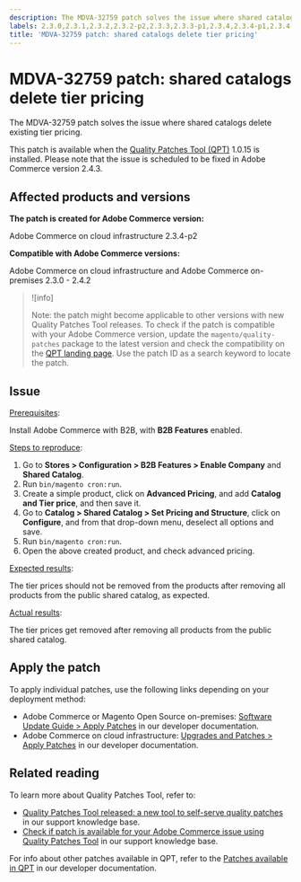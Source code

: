```yaml
---
description: The MDVA-32759 patch solves the issue where shared catalogs delete existing tier pricing.
labels: 2.3.0,2.3.1,2.3.2,2.3.2-p2,2.3.3,2.3.3-p1,2.3.4,2.3.4-p1,2.3.4-p2,2.3.5,2.3.5-p1,2.3.5-p2,2.3.6,2.4.0,2.4.0-p1,2.4.1,2.4.1-p1,2.4.2,B2B features,QPT 1.0.15,QPT patches,Magento Commerce,Magento Commerce Cloud,Quality Patches Tool,advanced pricing,price,product,shared catalog,tier pricing,Adobe Commerce,cloud infrastructure,on-premises,quality patches for Adobe Commerce,Magento Open Source
title: 'MDVA-32759 patch: shared catalogs delete tier pricing'
---
```


# MDVA-32759 patch: shared catalogs delete tier pricing

The MDVA-32759 patch solves the issue where shared catalogs delete existing tier pricing.

This patch is available when the [Quality Patches Tool (QPT)](https://devdocs.magento.com/guides/v2.4/comp-mgr/patching.html#mqp) 1.0.15 is installed. Please note that the issue is scheduled to be fixed in Adobe Commerce version 2.4.3.

## Affected products and versions

**The patch is created for Adobe Commerce version:**

Adobe Commerce on cloud infrastructure 2.3.4-p2

**Compatible with Adobe Commerce versions:**

Adobe Commerce on cloud infrastructure and Adobe Commerce on-premises 2.3.0 - 2.4.2

>![info]
>
 >Note: the patch might become applicable to other versions with new Quality Patches Tool releases. To check if the patch is compatible with your Adobe Commerce version, update the `magento/quality-patches` package to the latest version and check the compatibility on the [QPT landing page](https://devdocs.magento.com/quality-patches/tool.html#patch-grid). Use the patch ID as a search keyword to locate the patch.

## Issue

<ins>Prerequisites</ins>:

Install Adobe Commerce with B2B, with **B2B Features** enabled.

<ins>Steps to reproduce</ins>:

1. Go to **Stores > Configuration > B2B Features > Enable Company** and **Shared Catalog**.
1. Run `bin/magento cron:run`.
1. Create a simple product, click on **Advanced Pricing**, and add **Catalog and Tier price**, and then save it.
1. Go to **Catalog > Shared Catalog > Set Pricing and Structure**, click on **Configure**, and from that drop-down menu, deselect all options and save.
1. Run `bin/magento cron:run`.
1. Open the above created product, and check advanced pricing.

<ins>Expected results</ins>:

The tier prices should not be removed from the products after removing all products from the public shared catalog, as expected.

<ins>Actual results</ins>:

The tier prices get removed after removing all products from the public shared catalog.


## Apply the patch

To apply individual patches, use the following links depending on your deployment method:

* Adobe Commerce or Magento Open Source on-premises: [Software Update Guide > Apply Patches](https://devdocs.magento.com/guides/v2.4/comp-mgr/patching/mqp.html) in our developer documentation.
* Adobe Commerce on cloud infrastructure: [Upgrades and Patches > Apply Patches](https://devdocs.magento.com/cloud/project/project-patch.html) in our developer documentation.

## Related reading

To learn more about Quality Patches Tool, refer to:

* [Quality Patches Tool released: a new tool to self-serve quality patches](https://support.magento.com/hc/en-us/articles/360047139492) in our support knowledge base.
* [Check if patch is available for your Adobe Commerce issue using Quality Patches Tool](https://support.magento.com/hc/en-us/articles/360047125252) in our support knowledge base.

For info about other patches available in QPT, refer to the [Patches available in QPT](https://devdocs.magento.com/quality-patches/tool.html#patch-grid) in our developer documentation.